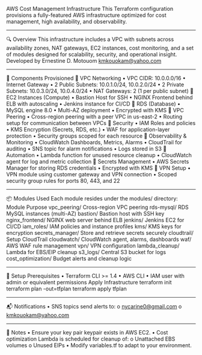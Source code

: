 AWS Cost Management Infrastructure
This Terraform configuration provisions a fully-featured AWS infrastructure optimized for cost management, high availability, and observability.
________________________________________
🔍 Overview
This infrastructure includes a VPC with subnets across availability zones, NAT gateways, EC2 instances, cost monitoring, and a set of modules designed for scalability, security, and operational insight.
Developed by
Ernestine D. Motouom
kmkouokam@yahoo.com
________________________________________
🚀 Components Provisioned
🔹 VPC Networking
•	VPC CIDR: 10.0.0.0/16
•	Internet Gateway
•	2 Public Subnets: 10.0.1.0/24, 10.0.2.0/24
•	2 Private Subnets: 10.0.3.0/24, 10.0.4.0/24
•	NAT Gateways: 2 (1 per public subnet)
🔹 EC2 Instances (Compute)
•	Bastion Host for SSH
•	NGINX Frontend behind ELB with autoscaling
•	Jenkins instance for CI/CD
🔹 RDS (Database)
•	MySQL engine 8.0
•	Multi-AZ deployment
•	Encrypted with KMS
🔹 VPC Peering
•	Cross-region peering with a peer VPC in us-east-2
•	Routing setup for communication between VPCs
🔹 Security
•	IAM Roles and policies
•	KMS Encryption (Secrets, RDS, etc.)
•	WAF for application-layer protection
•	Security groups scoped for each resource
🔹 Observability & Monitoring
•	CloudWatch Dashboards, Metrics, Alarms
•	CloudTrail for auditing
•	SNS topic for alarm notifications
•	Logs stored in S3
🔹 Automation
•	Lambda function for unused resource cleanup
•	CloudWatch agent for log and metric collection
🔹 Secrets Management
•	AWS Secrets Manager for storing RDS credentials
•	Encrypted with KMS
🔹 VPN Setup
•	VPN module using customer gateway and VPN connection
•	Scoped security group rules for ports 80, 443, and 22
________________________________________
📦 Modules Used
Each module resides under the modules/ directory:
Module	Purpose
vpc_peering/	Cross-region VPC peering
rds-mysql/	RDS MySQL instances (multi-AZ)
bastion/	Bastion host with SSH key
nginx_frontend/	NGINX web server behind ELB
jenkins/	Jenkins EC2 for CI/CD
iam_roles/	IAM policies and instance profiles
kms/	KMS keys for encryption
secrets_manager/	Store and retrieve secrets securely
cloudtrail/	Setup CloudTrail
cloudwatch/	CloudWatch agent, alarms, dashboards
waf/	AWS WAF rule management
vpn/	VPN configuration
lambda_cleanup/	Lambda for EBS/EIP cleanup
s3_logs/	Central S3 bucket for logs
cost_optimization/	Budget alerts and cleanup logic
________________________________________
🔧 Setup
Prerequisites
•	Terraform CLI >= 1.4
•	AWS CLI
•	IAM user with admin or equivalent permissions
Apply Infrastructure
terraform init
terraform plan -out=tfplan
terraform apply tfplan
________________________________________
📬 Notifications
•	SNS topics send alerts to:
o	nycarine0@gmail.com
o	kmkouokam@yahoo.com
________________________________________
🧠 Notes
•	Ensure your key pair keypair exists in AWS EC2.
•	Cost optimization Lambda is scheduled for cleanup of:
o	Unattached EBS volumes
o	Unused EIPs
•	Modify variables.tf to adapt to your environment.
 
